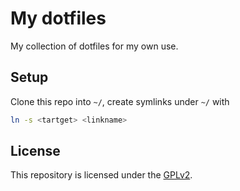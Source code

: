 # My dotfiles

My collection of dotfiles for my own use. 

## Setup

Clone this repo into `~/`, create symlinks under `~/` with
```sh
ln -s <tartget> <linkname>
```
## License

This repository is licensed under the [GPLv2][1].

[1]: https://www.gnu.org/licenses/old-licenses/gpl-2.0.html
